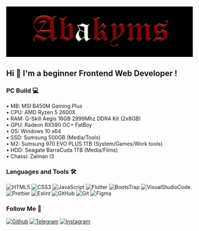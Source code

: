 [![Header](https://github.com/Abakyms/abakyms/blob/main/assets/banner.jpg)](https://github.com/Abakyms)

## Hi 👋 I'm a beginner Frontend Web Developer !

### PC Build 💻

•᠌ MB: MSI B450M Gaming Plus <br/>
•᠌ ᠌CPU: AMD Ryzen 5 2600X <br/>
•᠌ ᠌RAM: G-Skill Aegis 16GB 2999Mhz DDR4 Kit (2x8GB) <br/>
•᠌ ᠌GPU: Radeon RX590 OC+ FatBoy <br/>
•᠌ ᠌OS: Windows 10 x64 <br/>
•᠌ ᠌SSD: Sumsung 500GB (Media/Tools) <br/>
•᠌ M2: Sumsung 970 EVO PLUS 1TB (System/Games/Work tools) <br/>
•᠌ ᠌HDD: Seagate BarraCuda 1TB (Media/Films) <br/>
•᠌ Chassi: Zalman I3 <br/>

### Languages and Tools 🛠️

![HTML5](https://img.shields.io/badge/-HTML5-090909?style=for-the-badge&logo=HTML5)
![CSS3](https://img.shields.io/badge/-CSS3-090909?style=for-the-badge&logo=CSS3&logoColor=2b5cff)
![JavaScript](https://img.shields.io/badge/-JS-090909?style=for-the-badge&logo=JavaScript)
![Flutter](https://img.shields.io/badge/-Flutter-090909?style=for-the-badge&logo=flutter&logoColor=45d1fd)
![BootsTrap](https://img.shields.io/badge/-BootsTrap-090909?style=for-the-badge&logo=BootsTrap)
![VisualStudioCode](https://img.shields.io/badge/-VSCode-090909?style=for-the-badge&logo=VisualStudioCode&logoColor=2ea2f1)
![Prettier](https://img.shields.io/badge/-Prettier-090909?style=for-the-badge&logo=Prettier)
![Eslint](https://img.shields.io/badge/-Eslint-090909?style=for-the-badge&logo=Eslint)
![GitHub](https://img.shields.io/badge/-GitHub-090909?style=for-the-badge&logo=GitHub)
![Git](https://img.shields.io/badge/-Git-090909?style=for-the-badge&logo=Git)
![Figma](https://img.shields.io/badge/-Figma-090909?style=for-the-badge&logo=Figma&logoColor=ffffff)

### Follow Me 🖤

[![Github](https://img.shields.io/badge/-GitHub-090909?style=for-the-badge&logo=GitHub)](https://github.com/Abakyms)
[![Telegram](https://img.shields.io/badge/-Telegram-090909?style=for-the-badge&logo=Telegram)](https://t.me/abakyms)
[![Instagram](https://img.shields.io/badge/-Instagram-090909?style=for-the-badge&logo=Instagram)]()
